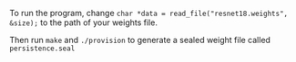 To run the program, change 
`char *data = read_file("resnet18.weights", &size);` to the path of your weights file.

Then run `make` and `./provision` to generate a sealed weight file called `persistence.seal`

